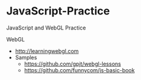 # JavaScript-Practice
JavaScript and WebGL Practice

WebGL
 - http://learningwebgl.com
 - Samples
   - https://github.com/gpjt/webgl-lessons
   - https://github.com/funnycom/js-basic-book
   
